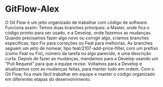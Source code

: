# GitFlow-Alex
O Git Flow é um jeito organizado de trabalhar com código de software. Funciona assim:
Temos duas branches principais: a Master, onde fica o código pronto para ser usado, e a Develop, onde fazemos as mudanças.
Quando precisamos fazer algo novo ou corrigir algo, criamos branches específicas, tipo Fix para correções ou Feat para melhorias.
As branches seguem um jeito de nomear, tipo feat/2107-add-price-filter, com um prefixo (como Feat ou Fix), número da tarefa ou algo parecido, e uma descrição curta.
Depois de fazer as mudanças, mandamos para a Develop usando um "Pull Request" para que a equipe revise.
Voltamos para a Develop e atualizamos com as mudanças feitas, para manter tudo em ordem.
Com o Git Flow, fica mais fácil trabalhar em equipe e manter o código organizado em diferentes etapas do desenvolvimento.

